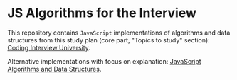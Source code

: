 # JS Algorithms for the Interview

This repository contains `JavaScript` implementations of algorithms and data structures from this study plan (core part, "Topics to study" section): [Coding Interview University](https://github.com/jwasham/coding-interview-university).

Alternative implementations with focus on explanation: [JavaScript Algorithms and Data Structures](https://github.com/trekhleb/javascript-algorithms).
